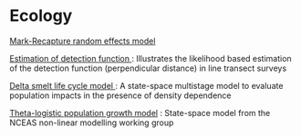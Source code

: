 #  Ecology

[Mark-Recapture random effects model][1]

[Estimation of detection function ][2]
:  Illustrates the likelihood based estimation of the detection function (perpendicular distance) in line transect surveys

[Delta smelt life cycle model ][3]
:  A state-space multistage model to evaluate population impacts in the presence of density dependence

[Theta-logistic population growth model][4]
:  State-space model from the NCEAS non-linear modelling working group

[1]: ./../../mark-recapture
[2]: ./../../sampling/line-transect-methods/estimation-of-detection-function
[3]: ./../../state-space-models/delta-smelt-life-cycle-model
[4]: ./../../state-space-models/theta-logistic-population-growth-model
